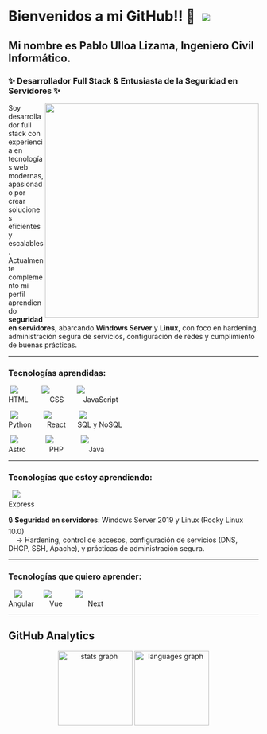 # Bienvenidos a mi GitHub!! 👋 &nbsp;![](https://img.icons8.com/color/22/chile.png)

## Mi nombre es Pablo Ulloa Lizama, Ingeniero Civil Informático.  

### ✨ Desarrollador Full Stack & Entusiasta de la Seguridad en Servidores ✨

<img align="right" src="https://pablossrudi.github.io/portafolio_Js_bootstrap/src/assets/yo_nuevo.gif" width="430">

Soy desarrollador full stack con experiencia en tecnologías web modernas, apasionado por crear soluciones eficientes y escalables.  
Actualmente complemento mi perfil aprendiendo **seguridad en servidores**, abarcando **Windows Server** y **Linux**, con foco en hardening, administración segura de servicios, configuración de redes y cumplimiento de buenas prácticas.

---

### Tecnologías aprendidas:
&nbsp;![](https://img.icons8.com/color/30/html-5--v2.png)  &nbsp;&nbsp;&nbsp;&nbsp;&nbsp;&nbsp;&nbsp;&nbsp;&nbsp;&nbsp;&nbsp;![](https://img.icons8.com/color/30/css3.png)  &nbsp;&nbsp;&nbsp;&nbsp;&nbsp;&nbsp;&nbsp;&nbsp;&nbsp;&nbsp;&nbsp;&nbsp;&nbsp;![](https://img.icons8.com/color/30/javascript--v1.png)  
HTML &nbsp;&nbsp;&nbsp;&nbsp;&nbsp;&nbsp;&nbsp;&nbsp;&nbsp; CSS &nbsp;&nbsp;&nbsp;&nbsp;&nbsp;&nbsp;&nbsp;&nbsp; JavaScript

&nbsp;![](https://img.icons8.com/color/30/python--v1.png) &nbsp;&nbsp;&nbsp;&nbsp;&nbsp;&nbsp;&nbsp;&nbsp;&nbsp;&nbsp;&nbsp;&nbsp;![](https://img.icons8.com/office/25/react.png) &nbsp;&nbsp;&nbsp;&nbsp;&nbsp;&nbsp;&nbsp;&nbsp;&nbsp;&nbsp;&nbsp;&nbsp;&nbsp;![](https://img.icons8.com/fluency/25/database--v1.png)  
Python &nbsp;&nbsp;&nbsp;&nbsp;&nbsp;&nbsp; React &nbsp;&nbsp;&nbsp;&nbsp; SQL y NoSQL

&nbsp;![](https://img.icons8.com/nolan/25/astro.png) &nbsp;&nbsp;&nbsp;&nbsp;&nbsp;&nbsp;&nbsp;&nbsp;&nbsp;&nbsp;&nbsp;&nbsp;&nbsp;![](https://img.icons8.com/nolan/25/php.png) &nbsp;&nbsp;&nbsp;&nbsp;&nbsp;&nbsp;&nbsp;&nbsp;&nbsp;&nbsp;&nbsp;&nbsp;&nbsp;![](https://img.icons8.com/3d-fluency/25/java.png)  
Astro &nbsp;&nbsp;&nbsp;&nbsp;&nbsp;&nbsp;&nbsp;&nbsp;&nbsp;&nbsp; PHP &nbsp;&nbsp;&nbsp;&nbsp;&nbsp;&nbsp;&nbsp;&nbsp;&nbsp;&nbsp;&nbsp; Java &nbsp;&nbsp;&nbsp;&nbsp;&nbsp;&nbsp;

---

### Tecnologías que estoy aprendiendo:
&nbsp;&nbsp;![](https://img.icons8.com/nolan/25/express-js.png)  
Express  

🔒 **Seguridad en servidores**: Windows Server 2019 y Linux (Rocky Linux 10.0)  
&nbsp;&nbsp;&nbsp;&nbsp;→ Hardening, control de accesos, configuración de servicios (DNS, DHCP, SSH, Apache), y prácticas de administración segura.

---

### Tecnologías que quiero aprender:
&nbsp;&nbsp;&nbsp;![](https://img.icons8.com/external-tal-revivo-color-tal-revivo/25/external-angular-a-typescript-based-open-source-web-application-framework-logo-color-tal-revivo.png)  &nbsp;&nbsp;&nbsp;&nbsp;&nbsp;&nbsp;&nbsp;&nbsp;&nbsp;&nbsp;![](https://img.icons8.com/external-tal-revivo-shadow-tal-revivo/25/external-vuejs-an-open-source-javascript-framework-for-building-user-interfaces-and-single-page-applications-logo-shadow-tal-revivo.png) &nbsp;&nbsp;&nbsp;&nbsp;&nbsp;&nbsp;&nbsp;&nbsp;&nbsp;&nbsp;&nbsp;![](https://img.icons8.com/nolan/25/nextjs.png)  
Angular &nbsp;&nbsp;&nbsp;&nbsp;&nbsp;&nbsp; Vue &nbsp;&nbsp;&nbsp;&nbsp;&nbsp;&nbsp;&nbsp;&nbsp;&nbsp;&nbsp;&nbsp; Next

---

## GitHub Analytics

<div align="center">
  <img src="https://github-readme-stats.vercel.app/api?username=pablossrudi&hide_title=false&hide_rank=false&show_icons=true&include_all_commits=true&count_private=true&disable_animations=false&theme=dracula&locale=en&hide_border=false" height="150" alt="stats graph"  />
  <img src="https://github-readme-stats.vercel.app/api/top-langs?username=pablossrudi&locale=en&hide_title=false&layout=compact&card_width=320&langs_count=5&theme=dracula&hide_border=false" height="150" alt="languages graph"  />
</div>



<!--
**pablossrudi/pablossrudi** is a ✨ _special_ ✨ repository because its `README.md` (this file) appears on your GitHub profile.

Here are some ideas to get you started:

- 🔭 I’m currently working on ...
- 🌱 I’m currently learning ...
- 👯 I’m looking to collaborate on ...
- 🤔 I’m looking for help with ...
- 💬 Ask me about ...
- 📫 How to reach me: ...
- 😄 Pronouns: ...
- ⚡ Fun fact: ...
-->
